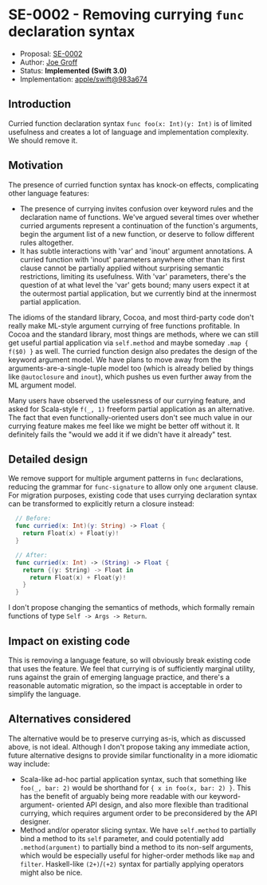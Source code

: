 # SE-0002 - Removing currying `func` declaration syntax

* Proposal: [SE-0002](0002-remove-currying.md)
* Author: [Joe Groff](https://github.com/jckarter)
* Status: **Implemented (Swift 3.0)**
* Implementation: [apple/swift@983a674](https://github.com/apple/swift/commit/983a674e0ca35a85532d70a3eb61e71a6d024108)

## Introduction

Curried function declaration syntax `func foo(x: Int)(y: Int)` is of limited
usefulness and creates a lot of language and implementation complexity. We
should remove it.

## Motivation

The presence of curried function syntax has knock-on effects, complicating
other language features:

- The presence of currying invites confusion over keyword rules and the
  declaration name of functions. We've argued several times over whether
  curried arguments represent a continuation of the function's arguments, begin
  the argument list of a new function, or deserve to follow different rules
  altogether.
- It has subtle interactions with 'var' and 'inout' argument
  annotations. A curried function with 'inout' parameters anywhere other than
  its first clause cannot be partially applied without surprising semantic
  restrictions, limiting its usefulness. With 'var' parameters, there's the
  question of at what level the 'var' gets bound; many users expect it at the
  outermost partial application, but we currently bind at the innermost partial
  application.

The idioms of the standard library, Cocoa, and most third-party code don't
really make ML-style argument currying of free functions profitable. In
Cocoa and the standard library, most things are methods, where we can still get
useful partial application via `self.method` and maybe someday `.map { f($0)
}` as well. The curried function design also predates the design of the
keyword argument model. We have plans to move away
from the arguments-are-a-single-tuple model too (which is already belied by
things like `@autoclosure` and `inout`), which pushes us even further away from
the ML argument model.

Many users have observed the uselessness of our currying feature, and asked for
Scala-style `f(_, 1)` freeform partial application as an alternative. The fact
that even functionally-oriented users don't see much value in our currying
feature makes me feel like we might be better off without it. It definitely fails
the "would we add it if we didn't have it already" test.

## Detailed design

We remove support for multiple argument patterns in `func` declarations,
reducing the grammar for `func-signature` to allow only one `argument` clause.
For migration purposes, existing code that uses currying declaration syntax
can be transformed to explicitly return a closure instead:

```swift
  // Before:
  func curried(x: Int)(y: String) -> Float {
    return Float(x) + Float(y)!
  }

  // After:
  func curried(x: Int) -> (String) -> Float {
    return {(y: String) -> Float in
      return Float(x) + Float(y)!
    }
  }
```

I don't propose changing the semantics of methods, which formally remain
functions of type `Self -> Args -> Return`.

## Impact on existing code

This is removing a language feature, so will obviously break existing code
that uses the feature. We feel that currying is of sufficiently marginal 
utility, runs against the grain of emerging language practice, and there's a
reasonable automatic migration, so the impact is acceptable in order to
simplify the language.

## Alternatives considered

The alternative would be to preserve currying as-is, which as discussed above,
is not ideal. Although I don't propose taking any immediate action, future
alternative designs to provide similar functionality in a more idiomatic way
include:

- Scala-like ad-hoc partial application syntax, such that something like
  `foo(_, bar: 2)` would be shorthand for `{ x in foo(x, bar: 2) }`. This
  has the benefit of arguably being more readable with our keyword-argument-
  oriented API design, and also more flexible than traditional currying,
  which requires argument order to be preconsidered by the API designer.
- Method and/or operator slicing syntax. We have `self.method` to partially
  bind a method to its `self` parameter, and could potentially add
  `.method(argument)` to partially bind a method to its non-self arguments,
  which would be especially useful for higher-order methods like `map`
  and `filter`. Haskell-like `(2+)`/`(+2)` syntax for partially applying
  operators might also be nice.
